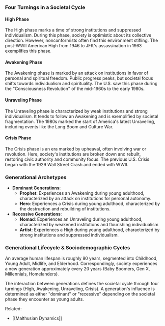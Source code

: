 ### Four Turnings in a Societal Cycle

#### High Phase

The High phase marks a time of strong institutions and suppressed individualism. During this phase, society is optimistic about its collective direction. However, nonconformists often find this environment stifling. The post-WWII American High from 1946 to JFK's assassination in 1963 exemplifies this phase.

#### Awakening Phase

The Awakening phase is marked by an attack on institutions in favor of personal and spiritual freedom. Public progress peaks, but societal focus shifts towards individualism and spirituality. The U.S. saw this phase during the "Consciousness Revolution" of the mid-1960s to the early 1980s.

#### Unraveling Phase

The Unraveling phase is characterized by weak institutions and strong individualism. It tends to follow an Awakening and is exemplified by societal fragmentation. The 1980s marked the start of America's latest Unraveling, including events like the Long Boom and Culture War.

#### Crisis Phase

The Crisis phase is an era marked by upheaval, often involving war or revolution. Here, society's institutions are broken down and rebuilt, restoring civic authority and community focus. The previous U.S. Crisis began with the 1929 Wall Street Crash and ended with WWII.

### Generational Archetypes

- **Dominant Generations**:
    - **Prophet**: Experiences an Awakening during young adulthood, characterized by an attack on institutions for personal autonomy.
    - **Hero**: Experiences a Crisis during young adulthood, characterized by the destruction and rebuilding of institutions.
- **Recessive Generations**:
    - **Nomad**: Experiences an Unraveling during young adulthood, characterized by weakened institutions and flourishing individualism.
    - **Artist**: Experiences a High during young adulthood, characterized by strong institutions and suppressed individualism.

### Generational Lifecycle & Sociodemographic Cycles

An average human lifespan is roughly 80 years, segmented into Childhood, Young Adult, Midlife, and Elderhood. Correspondingly, society experiences a new generation approximately every 20 years (Baby Boomers, Gen X, Millennials, Homelanders).

The interaction between generations defines the societal cycle through four turnings (High, Awakening, Unraveling, Crisis). A generation's influence is determined as either "dominant" or "recessive" depending on the societal phase they encounter as young adults.


Related:
- [[Malthusian Dynamics]]